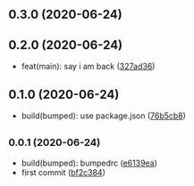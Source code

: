 ## 0.3.0 (2020-06-24)




## 0.2.0 (2020-06-24)

* feat(main): say i am back ([327ad36](https://github.com/magiccaptain/bumped-release/commit/327ad36))



## 0.1.0 (2020-06-24)

* build(bumped): use package.json ([76b5cb8](https://github.com/magiccaptain/bumped-release/commit/76b5cb8))



## <small>0.0.1 (2020-06-24)</small>

* build(bumped): bumpedrc ([e6139ea](https://github.com/magiccaptain/bumped-release/commit/e6139ea))
* first commit ([bf2c384](https://github.com/magiccaptain/bumped-release/commit/bf2c384))



